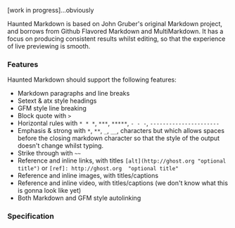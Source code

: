 [work in progress]...obviously

Haunted Markdown is based on John Gruber's original Markdown project, and borrows from Github Flavored Markdown and MultiMarkdown. It has a focus on producing consistent results whilst editing, so that the experience of live previewing is smooth.

### Features

Haunted Markdown should support the following features:
* Markdown paragraphs and line breaks
* Setext & atx style headings
* GFM style line breaking
* Block quote with `>`
* Horizontal rules with `* * *`, `***`, `*****`, `- - -`, `----------------------`
* Emphasis & strong with `*`, `**`, `_`, `__`, characters but which allows spaces before the closing markdown character so that the style of the output doesn't change whilst typing.
* Strike through with `~~`
* Reference and inline links, with titles `[alt](http://ghost.org "optional title")` or `[ref]: http://ghost.org  "optional title"`
* Reference and inline images, with titles/captions
* Reference and inline video, with titles/captions (we don't know what this is gonna look like yet)
* Both Markdown and GFM style autolinking

### Specification